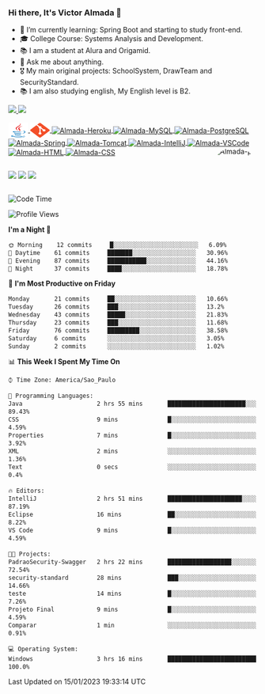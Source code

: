 ### Hi there, It's Victor Almada 👋


- 🌱 I’m currently learning: Spring Boot and starting to study front-end.
- 🎓 College Course: Systems Analysis and Development.
- 📚  I am a student at Alura and Origamid.
- 💬 Ask me about anything.
- 🎖 My main original projects: SchoolSystem, DrawTeam and SecurityStandard.
- 📚 I am also studying english, My English level is B2.
 
<div>
<a href="https://github.com/Almadavic">
<img height="180em" src="https://github-readme-stats.vercel.app/api?username=Almadavic&showw_icons=true&theme=dark&include_all_commits=true&count_private=true">
<img height="180em" src="https://github-readme-stats.vercel.app/api/top-langs/?username=Almadavic&layout=compact&langs_count=16&theme=dracula">
</div>

<div style="display: inline_block"><br>
  <img align="center" alt="Almada-Java" height="30" width="40" src="https://raw.githubusercontent.com/devicons/devicon/master/icons/java/java-original.svg">
  <img align="center" alt="Almada-Git" height="30" width="40" src="https://raw.githubusercontent.com/devicons/devicon/master/icons/git/git-original.svg">
  <img align="center" alt="Almada-Heroku" height="30" width="40" src="https://cdn.jsdelivr.net/gh/devicons/devicon/icons/heroku/heroku-plain-wordmark.svg" />             
  <img align="center" alt="Almada-MySQL" height="30" width="40" src="https://cdn.jsdelivr.net/gh/devicons/devicon/icons/mysql/mysql-original-wordmark.svg" />
  <img align="center" alt="Almada-PostgreSQL" height="30" width="40" src="https://cdn.jsdelivr.net/gh/devicons/devicon/icons/postgresql/postgresql-plain-wordmark.svg" />
  <img align="center" alt="Almada-Spring" height="30" width="40" src="https://cdn.jsdelivr.net/gh/devicons/devicon/icons/spring/spring-original-wordmark.svg" />
  <img align="center" alt="Almada-Tomcat" height="30" width="40" src="https://cdn.jsdelivr.net/gh/devicons/devicon/icons/tomcat/tomcat-original-wordmark.svg" />
   <img align="center" alt="Almada-IntelliJ" height="30" width="40" src="https://cdn.jsdelivr.net/gh/devicons/devicon/icons/intellij/intellij-original.svg" />
   <img align="center" alt="Almada-VSCode" height="30" width="40" src="https://cdn.jsdelivr.net/gh/devicons/devicon/icons/vscode/vscode-original.svg" />
   <img align="center" alt="Almada-HTML" height="30" width="40" src="https://cdn.jsdelivr.net/gh/devicons/devicon/icons/html5/html5-original.svg" />
   <img align="center" alt="Almada-CSS" height="30" width="40" src="https://cdn.jsdelivr.net/gh/devicons/devicon/icons/css3/css3-original.svg" />
  <img align="right" alt="Almada-pic" height="150" style="border-radius:50px;" src="https://user-images.githubusercontent.com/85299065/185514627-94fcf387-edc6-4c24-88f1-b4873ccd49e9.png">
</div>
  
  ##
 
<div> 
  <a href="https://www.youtube.com/channel/UCUrcUNA90M_ZqLEcQxd3UNA" target="_blank"><img src="https://img.shields.io/badge/YouTube-FF0000?style=for-the-badge&logo=youtube&logoColor=white" target="_blank"></a>
 <a href = "mailto:almadavic@live.com"><img src="https://img.shields.io/badge/-Gmail-%23333?style=for-the-badge&logo=gmail&logoColor=white" target="_blank"></a>
  <a href="https://www.linkedin.com/in/victoralmada/" target="_blank"><img src="https://img.shields.io/badge/-LinkedIn-%230077B5?style=for-the-badge&logo=linkedin&logoColor=white" target="_blank"></a> 
</div>

##

<!--START_SECTION:waka-->
![Code Time](http://img.shields.io/badge/Code%20Time-144%20hrs%2025%20mins-blue)

![Profile Views](http://img.shields.io/badge/Profile%20Views-7-blue)

**I'm a Night 🦉** 

```text
🌞 Morning    12 commits     █░░░░░░░░░░░░░░░░░░░░░░░░   6.09% 
🌆 Daytime    61 commits     ███████░░░░░░░░░░░░░░░░░░   30.96% 
🌃 Evening    87 commits     ███████████░░░░░░░░░░░░░░   44.16% 
🌙 Night      37 commits     ████░░░░░░░░░░░░░░░░░░░░░   18.78%

```
📅 **I'm Most Productive on Friday** 

```text
Monday       21 commits     ██░░░░░░░░░░░░░░░░░░░░░░░   10.66% 
Tuesday      26 commits     ███░░░░░░░░░░░░░░░░░░░░░░   13.2% 
Wednesday    43 commits     █████░░░░░░░░░░░░░░░░░░░░   21.83% 
Thursday     23 commits     ███░░░░░░░░░░░░░░░░░░░░░░   11.68% 
Friday       76 commits     █████████░░░░░░░░░░░░░░░░   38.58% 
Saturday     6 commits      ░░░░░░░░░░░░░░░░░░░░░░░░░   3.05% 
Sunday       2 commits      ░░░░░░░░░░░░░░░░░░░░░░░░░   1.02%

```


📊 **This Week I Spent My Time On** 

```text
⌚︎ Time Zone: America/Sao_Paulo

💬 Programming Languages: 
Java                     2 hrs 55 mins       ██████████████████████░░░   89.43% 
CSS                      9 mins              █░░░░░░░░░░░░░░░░░░░░░░░░   4.59% 
Properties               7 mins              █░░░░░░░░░░░░░░░░░░░░░░░░   3.92% 
XML                      2 mins              ░░░░░░░░░░░░░░░░░░░░░░░░░   1.36% 
Text                     0 secs              ░░░░░░░░░░░░░░░░░░░░░░░░░   0.4%

🔥 Editors: 
IntelliJ                 2 hrs 51 mins       █████████████████████░░░░   87.19% 
Eclipse                  16 mins             ██░░░░░░░░░░░░░░░░░░░░░░░   8.22% 
VS Code                  9 mins              █░░░░░░░░░░░░░░░░░░░░░░░░   4.59%

🐱‍💻 Projects: 
PadraoSecurity-Swagger   2 hrs 22 mins       ██████████████████░░░░░░░   72.54% 
security-standard        28 mins             ███░░░░░░░░░░░░░░░░░░░░░░   14.66% 
teste                    14 mins             █░░░░░░░░░░░░░░░░░░░░░░░░   7.26% 
Projeto Final            9 mins              █░░░░░░░░░░░░░░░░░░░░░░░░   4.59% 
Comparar                 1 min               ░░░░░░░░░░░░░░░░░░░░░░░░░   0.91%

💻 Operating System: 
Windows                  3 hrs 16 mins       █████████████████████████   100.0%

```


 Last Updated on 15/01/2023 19:33:14 UTC
<!--END_SECTION:waka-->
